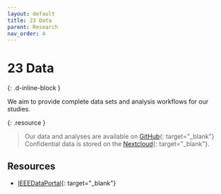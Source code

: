 ```yaml
---
layout: default
title: 23 Data
parent: Research
nav_order: 4
---
```


# 23 Data
{: .d-inline-block }

We aim to provide complete data sets and analysis workflows for our studies.

{: .resource } 
> Our data and analyses are available on [GitHub](https://github.com/orgs/digital-work-lab/repositories?q=topic%3Adataset){: target="_blank"}
> Confidential data is stored on the [Nextcloud](https://nc-2272638881871040784.nextcloud-ionos.com/index.php/apps/files/?dir=/20-research/23_data&fileid=88094){: target="_blank"}.

## Resources

- [IEEEDataPortal](https://ieee-dataport.org/datasets){: target="_blank"}
